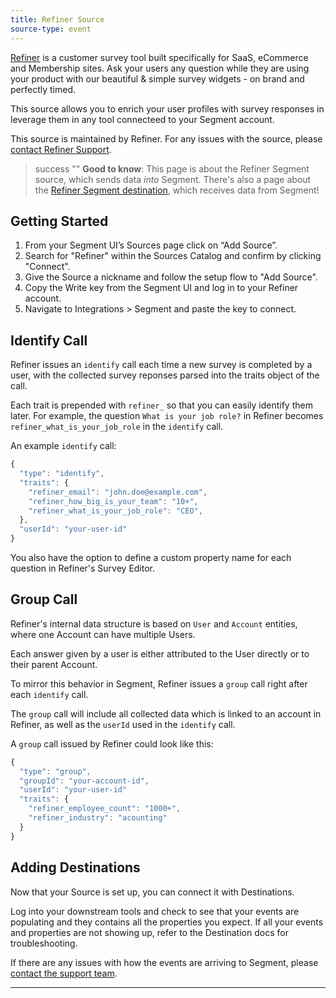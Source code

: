 ```yaml
---
title: Refiner Source
source-type: event
---
```

[Refiner](https://refiner.io/?utm_source=segmentio&utm_medium=docs&utm_campaign=partners) is a customer survey tool built specifically for SaaS, eCommerce and Membership sites. Ask your users any question while they are using your product with our beautiful & simple survey widgets - on brand and perfectly timed.

This source allows you to enrich your user profiles with  survey responses in leverage them in any tool connecteed to your Segment account.

This source is maintained by Refiner. For any issues with the source, please [contact Refiner Support](mailto:contact@refiner.io).

> success ""
> **Good to know**: This page is about the Refiner Segment source, which sends data _into_ Segment. There's also a page about the [Refiner Segment destination](https://segment.com/docs/connections/destinations/catalog/refiner/), which receives data from Segment!

## Getting Started

1. From your Segment UI’s Sources page click on “Add Source”.
2. Search for "Refiner" within the Sources Catalog and confirm by clicking "Connect".
3. Give the Source a nickname and follow the setup flow to "Add Source".
4. Copy the Write key from the Segment UI and log in to your Refiner account.
5. Navigate to Integrations >  Segment and paste the key to connect.

## Identify Call

Refiner issues an `identify` call each time a new survey is completed by a user, with the collected survey reponses parsed into the traits object of the call.

Each trait is prepended with `refiner_` so that you can easily identify them later. For example, the question `What is your job role?` in Refiner becomes `refiner_what_is_your_job_role` in the `identify` call.

An example `identify` call:

```js
{
  "type": "identify",
  "traits": {
    "refiner_email": "john.doe@example.com",
    "refiner_how_big_is_your_team": "10+",
    "refiner_what_is_your_job_role": "CEO",
  },
  "userId": "your-user-id"
}
```

You also have the option to define a custom property name for each question in Refiner's Survey Editor.

## Group Call

Refiner's internal data structure is based on `User` and `Account` entities, where one Account can have multiple Users.

Each answer given by a user is either attributed to the User directly or to their parent Account.

To mirror this behavior in Segment, Refiner issues a `group` call right after each `identify` call.

The `group` call will include all collected data which is linked to an account in Refiner, as well as the `userId` used in the `identify` call.

A `group` call issued by Refiner could look like this:

```js
{
  "type": "group",
  "groupId": "your-account-id",
  "userId": "your-user-id"
  "traits": {
    "refiner_employee_count": "1000+",
    "refiner_industry": "acounting"
  }
}
```

## Adding Destinations

Now that your Source is set up, you can connect it with Destinations.

Log into your downstream tools and check to see that your events are populating and they contains all the properties you expect. If all your events and properties are not showing up, refer to the Destination docs for troubleshooting.

If there are any issues with how the events are arriving to Segment, please [contact the support team](mailto:contact@refiner.io).

---
